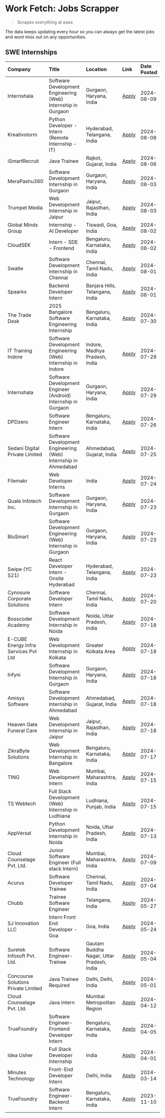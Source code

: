 # Work Fetch: Jobs Scrapper
> Scrapes everything at ease

The data keeps updating every hour so you can always get the latest jobs and wont miss out on any opportunities.

## SWE Internships
<!--START_SECTION:workfetch-->
| Company                              | Title                                                          | Location                                  | Link                                                                                                                                                                                                                                                                                           | Date Posted   |
|:-------------------------------------|:---------------------------------------------------------------|:------------------------------------------|:-----------------------------------------------------------------------------------------------------------------------------------------------------------------------------------------------------------------------------------------------------------------------------------------------|:--------------|
| Internshala                          | Software Development Engineering (Web) Internship in Gurgaon   | Gurgaon, Haryana, India                   | [Apply](https://in.linkedin.com/jobs/view/software-development-engineering-web-internship-in-gurgaon-at-internshala-3997620471?position=2&pageNum=0&refId=5IEX2WwOlOB7ecI2Rs8h6A%3D%3D&trackingId=Kh4AIxjNDkSroLbdNlbe8g%3D%3D&trk=public_jobs_jserp-result_search-card)                       | 2024-08-09    |
| Kreativstorm                         | Python Developer - Intern (Remote Internship - IT)             | Hyderabad, Telangana, India               | [Apply](https://in.linkedin.com/jobs/view/python-developer-intern-remote-internship-it-at-kreativstorm-3996273944?position=27&pageNum=0&refId=5IEX2WwOlOB7ecI2Rs8h6A%3D%3D&trackingId=DFW2Oyhh%2BQ4bc5b%2FP8VvhA%3D%3D&trk=public_jobs_jserp-result_search-card)                               | 2024-08-08    |
| iSmartRecruit                        | Java Trainee                                                   | Rajkot, Gujarat, India                    | [Apply](https://in.linkedin.com/jobs/view/java-trainee-at-ismartrecruit-3992301825?position=58&pageNum=0&refId=5IEX2WwOlOB7ecI2Rs8h6A%3D%3D&trackingId=RmESS4LqS6fms4PkSaW6SQ%3D%3D&trk=public_jobs_jserp-result_search-card)                                                                  | 2024-08-06    |
| MeraPashu360                         | Software Development Internship in Gurgaon                     | Gurgaon, Haryana, India                   | [Apply](https://in.linkedin.com/jobs/view/software-development-internship-in-gurgaon-at-merapashu360-3992563331?position=17&pageNum=0&refId=5IEX2WwOlOB7ecI2Rs8h6A%3D%3D&trackingId=INZXDFq0BSYPw3CFTzTBTQ%3D%3D&trk=public_jobs_jserp-result_search-card)                                     | 2024-08-03    |
| Trumpet Media                        | Web Development Internship in Jaipur                           | Jaipur, Rajasthan, India                  | [Apply](https://in.linkedin.com/jobs/view/web-development-internship-in-jaipur-at-trumpet-media-3992562628?position=47&pageNum=0&refId=5IEX2WwOlOB7ecI2Rs8h6A%3D%3D&trackingId=x%2FsDf5f72YU3dvblnWNCWg%3D%3D&trk=public_jobs_jserp-result_search-card)                                        | 2024-08-03    |
| Global Minds Group                   | Internship - AI Developer                                      | Tiswadi, Goa, India                       | [Apply](https://in.linkedin.com/jobs/view/internship-ai-developer-at-global-minds-group-3991511404?position=28&pageNum=0&refId=5IEX2WwOlOB7ecI2Rs8h6A%3D%3D&trackingId=THdmRXofHT%2BlLoVxf4JJFg%3D%3D&trk=public_jobs_jserp-result_search-card)                                                | 2024-08-02    |
| CloudSEK                             | Intern - SDE - Frontend                                        | Bengaluru, Karnataka, India               | [Apply](https://in.linkedin.com/jobs/view/intern-sde-frontend-at-cloudsek-3991574495?position=35&pageNum=0&refId=5IEX2WwOlOB7ecI2Rs8h6A%3D%3D&trackingId=KF9BTqnKw1IBHvL3QQHgpw%3D%3D&trk=public_jobs_jserp-result_search-card)                                                                | 2024-08-02    |
| Swatle                               | Software Development Internship in Chennai                     | Chennai, Tamil Nadu, India                | [Apply](https://in.linkedin.com/jobs/view/software-development-internship-in-chennai-at-swatle-3990246717?position=22&pageNum=0&refId=5IEX2WwOlOB7ecI2Rs8h6A%3D%3D&trackingId=Us6UoaPZUHYBxm4UYmo47w%3D%3D&trk=public_jobs_jserp-result_search-card)                                           | 2024-08-01    |
| Spaarks                              | Backend Developer Intern                                       | Banjara Hills, Telangana, India           | [Apply](https://in.linkedin.com/jobs/view/backend-developer-intern-at-spaarks-3990226465?position=45&pageNum=0&refId=5IEX2WwOlOB7ecI2Rs8h6A%3D%3D&trackingId=je4Sa%2FEYk9DGRMPR2k2jXw%3D%3D&trk=public_jobs_jserp-result_search-card)                                                          | 2024-08-01    |
| The Trade Desk                       | 2025 Bangalore Software Engineering Internship                 | Bengaluru, Karnataka, India               | [Apply](https://in.linkedin.com/jobs/view/2025-bangalore-software-engineering-internship-at-the-trade-desk-3987456531?position=6&pageNum=0&refId=5IEX2WwOlOB7ecI2Rs8h6A%3D%3D&trackingId=z2YkPkNtxIug%2BXicNUBFww%3D%3D&trk=public_jobs_jserp-result_search-card)                              | 2024-07-30    |
| IT Training Indore                   | Software Development Engineering (Web) Internship in Indore    | Indore, Madhya Pradesh, India             | [Apply](https://in.linkedin.com/jobs/view/software-development-engineering-web-internship-in-indore-at-it-training-indore-3987149765?position=8&pageNum=0&refId=5IEX2WwOlOB7ecI2Rs8h6A%3D%3D&trackingId=tdHom7x7LSdiYhBXhXNrKg%3D%3D&trk=public_jobs_jserp-result_search-card)                 | 2024-07-29    |
| Internshala                          | Software Development Engineer (Android) Internship in Gurgaon  | Gurgaon, Haryana, India                   | [Apply](https://in.linkedin.com/jobs/view/software-development-engineer-android-internship-in-gurgaon-at-internshala-3987153031?position=49&pageNum=0&refId=5IEX2WwOlOB7ecI2Rs8h6A%3D%3D&trackingId=s4rUAUS2Ezo1LbuoSpNxxg%3D%3D&trk=public_jobs_jserp-result_search-card)                     | 2024-07-29    |
| DPDzero                              | Software Engineer Intern                                       | Bengaluru, Karnataka, India               | [Apply](https://in.linkedin.com/jobs/view/software-engineer-intern-at-dpdzero-3984918371?position=16&pageNum=0&refId=5IEX2WwOlOB7ecI2Rs8h6A%3D%3D&trackingId=LPD%2BbcsdrroZm1paDFZE4g%3D%3D&trk=public_jobs_jserp-result_search-card)                                                          | 2024-07-26    |
| Sedani Digital Private Limited       | Software Development Engineering (Web) Internship in Ahmedabad | Ahmedabad, Gujarat, India                 | [Apply](https://in.linkedin.com/jobs/view/software-development-engineering-web-internship-in-ahmedabad-at-sedani-digital-private-limited-3985017980?position=15&pageNum=0&refId=5IEX2WwOlOB7ecI2Rs8h6A%3D%3D&trackingId=5WRix4SX6dttCQH7Ps16cg%3D%3D&trk=public_jobs_jserp-result_search-card) | 2024-07-25    |
| Filemakr                             | Web Developer Interns                                          | India                                     | [Apply](https://in.linkedin.com/jobs/view/web-developer-interns-at-filemakr-3981227003?position=57&pageNum=0&refId=5IEX2WwOlOB7ecI2Rs8h6A%3D%3D&trackingId=2oS8%2B2FG8ja7AzDrAMnlyw%3D%3D&trk=public_jobs_jserp-result_search-card)                                                            | 2024-07-24    |
| Quale Infotech Inc.                  | Software Development Internship in Gurgaon                     | Gurgaon, Haryana, India                   | [Apply](https://in.linkedin.com/jobs/view/software-development-internship-in-gurgaon-at-quale-infotech-inc-3981372174?position=20&pageNum=0&refId=5IEX2WwOlOB7ecI2Rs8h6A%3D%3D&trackingId=aWjaPTANaOrQnJ6gRpfYTw%3D%3D&trk=public_jobs_jserp-result_search-card)                               | 2024-07-23    |
| BluSmart                             | Software Development Engineering (Web) Internship in Gurgaon   | Gurgaon, Haryana, India                   | [Apply](https://in.linkedin.com/jobs/view/software-development-engineering-web-internship-in-gurgaon-at-blusmart-3981371374?position=31&pageNum=0&refId=5IEX2WwOlOB7ecI2Rs8h6A%3D%3D&trackingId=MbZlMwQjiGPTwRyU%2Fg%2FQcg%3D%3D&trk=public_jobs_jserp-result_search-card)                     | 2024-07-23    |
| Swipe (YC S21)                       | React Developer Intern - Onsite Hyderabad                      | Hyderabad, Telangana, India               | [Apply](https://in.linkedin.com/jobs/view/react-developer-intern-onsite-hyderabad-at-swipe-yc-s21-3981326010?position=48&pageNum=0&refId=5IEX2WwOlOB7ecI2Rs8h6A%3D%3D&trackingId=Lc3OLkY5U47d4J%2FVh3FhBA%3D%3D&trk=public_jobs_jserp-result_search-card)                                      | 2024-07-23    |
| Cynosure Corporate Solutions         | Software Developer Intern                                      | Chennai, Tamil Nadu, India                | [Apply](https://in.linkedin.com/jobs/view/software-developer-intern-at-cynosure-corporate-solutions-3979445794?position=34&pageNum=0&refId=5IEX2WwOlOB7ecI2Rs8h6A%3D%3D&trackingId=x63yzMAEfKqdpG50tcXqgg%3D%3D&trk=public_jobs_jserp-result_search-card)                                      | 2024-07-20    |
| Bosscoder Academy                    | Software Development Internship in Noida                       | Noida, Uttar Pradesh, India               | [Apply](https://in.linkedin.com/jobs/view/software-development-internship-in-noida-at-bosscoder-academy-3979668791?position=5&pageNum=0&refId=5IEX2WwOlOB7ecI2Rs8h6A%3D%3D&trackingId=CqF82vQEU6dKxCFDAlJoXQ%3D%3D&trk=public_jobs_jserp-result_search-card)                                   | 2024-07-18    |
| E-CUBE Energy Infra Services Pvt Ltd | Web Development Internship in Kolkata                          | Greater Kolkata Area                      | [Apply](https://in.linkedin.com/jobs/view/web-development-internship-in-kolkata-at-e-cube-energy-infra-services-pvt-ltd-3979668815?position=9&pageNum=0&refId=5IEX2WwOlOB7ecI2Rs8h6A%3D%3D&trackingId=lOvVVDygRHXXa9C2tFZNWQ%3D%3D&trk=public_jobs_jserp-result_search-card)                   | 2024-07-18    |
| Infyni                               | Software Development Internship in Gurgaon                     | Gurgaon, Haryana, India                   | [Apply](https://in.linkedin.com/jobs/view/software-development-internship-in-gurgaon-at-infyni-3979668846?position=21&pageNum=0&refId=5IEX2WwOlOB7ecI2Rs8h6A%3D%3D&trackingId=t%2B%2B4kHMvZZiLL51etOBGIQ%3D%3D&trk=public_jobs_jserp-result_search-card)                                       | 2024-07-18    |
| Amisys Software                      | Software Development Internship in Ahmedabad                   | Ahmedabad, Gujarat, India                 | [Apply](https://in.linkedin.com/jobs/view/software-development-internship-in-ahmedabad-at-amisys-software-3979670728?position=23&pageNum=0&refId=5IEX2WwOlOB7ecI2Rs8h6A%3D%3D&trackingId=ucVEOZioRECM9J6pIqV1tg%3D%3D&trk=public_jobs_jserp-result_search-card)                                | 2024-07-18    |
| Heaven Gate Funeral Care             | Web Development Internship in Jaipur                           | Jaipur, Rajasthan, India                  | [Apply](https://in.linkedin.com/jobs/view/web-development-internship-in-jaipur-at-heaven-gate-funeral-care-3979674387?position=55&pageNum=0&refId=5IEX2WwOlOB7ecI2Rs8h6A%3D%3D&trackingId=aQCdUOsUcENRo1JB9ejpqA%3D%3D&trk=public_jobs_jserp-result_search-card)                               | 2024-07-18    |
| ZikraByte Solutions                  | Web Development Internship in Bangalore                        | Bengaluru, Karnataka, India               | [Apply](https://in.linkedin.com/jobs/view/web-development-internship-in-bangalore-at-zikrabyte-solutions-3978596765?position=40&pageNum=0&refId=5IEX2WwOlOB7ecI2Rs8h6A%3D%3D&trackingId=y8uwZw4raUWQ27dtYb6p9w%3D%3D&trk=public_jobs_jserp-result_search-card)                                 | 2024-07-17    |
| TING                                 | Web Development Intern                                         | Mumbai, Maharashtra, India                | [Apply](https://in.linkedin.com/jobs/view/web-development-intern-at-ting-3975202682?position=29&pageNum=0&refId=5IEX2WwOlOB7ecI2Rs8h6A%3D%3D&trackingId=sknBwW6glB3lvJsJE%2BYBGQ%3D%3D&trk=public_jobs_jserp-result_search-card)                                                               | 2024-07-15    |
| TS Webtech                           | Full Stack Development (Web) Internship in Ludhiana            | Ludhiana, Punjab, India                   | [Apply](https://in.linkedin.com/jobs/view/full-stack-development-web-internship-in-ludhiana-at-ts-webtech-3977022606?position=54&pageNum=0&refId=5IEX2WwOlOB7ecI2Rs8h6A%3D%3D&trackingId=IIJeSA84FKd8AOV3IGQxlg%3D%3D&trk=public_jobs_jserp-result_search-card)                                | 2024-07-15    |
| AppVersal                            | Python Development Internship in Noida                         | Noida, Uttar Pradesh, India               | [Apply](https://in.linkedin.com/jobs/view/python-development-internship-in-noida-at-appversal-3975795448?position=60&pageNum=0&refId=5IEX2WwOlOB7ecI2Rs8h6A%3D%3D&trackingId=EUJ%2BiEjM9j%2BcUQ%2BzW5Dh6w%3D%3D&trk=public_jobs_jserp-result_search-card)                                      | 2024-07-13    |
| Cloud Counselage Pvt. Ltd.           | Junior Software Engineer (Full stack Intern)                   | Mumbai, Maharashtra, India                | [Apply](https://in.linkedin.com/jobs/view/junior-software-engineer-full-stack-intern-at-cloud-counselage-pvt-ltd-3967725851?position=25&pageNum=0&refId=5IEX2WwOlOB7ecI2Rs8h6A%3D%3D&trackingId=%2BSa0NidceXiYQx8hcV2Vng%3D%3D&trk=public_jobs_jserp-result_search-card)                       | 2024-07-09    |
| Acurus                               | Software Developer Trainee                                     | Chennai, Tamil Nadu, India                | [Apply](https://in.linkedin.com/jobs/view/software-developer-trainee-at-acurus-3966912781?position=41&pageNum=0&refId=5IEX2WwOlOB7ecI2Rs8h6A%3D%3D&trackingId=hqfwuVmpVgSVrNBIk1R2Fw%3D%3D&trk=public_jobs_jserp-result_search-card)                                                           | 2024-07-04    |
| Chubb                                | Trainee Software Engineer                                      | Telangana, India                          | [Apply](https://in.linkedin.com/jobs/view/trainee-software-engineer-at-chubb-3955950075?position=44&pageNum=0&refId=5IEX2WwOlOB7ecI2Rs8h6A%3D%3D&trackingId=CSXamF7FiX0vYG47EZW9jQ%3D%3D&trk=public_jobs_jserp-result_search-card)                                                             | 2024-05-27    |
| SJ Innovation LLC                    | Intern Front End Developer - Goa                               | Goa, India                                | [Apply](https://in.linkedin.com/jobs/view/intern-front-end-developer-goa-at-sj-innovation-llc-3931678611?position=18&pageNum=0&refId=5IEX2WwOlOB7ecI2Rs8h6A%3D%3D&trackingId=2mvJR4DNf32Wl%2Fa1Ch%2Bbhw%3D%3D&trk=public_jobs_jserp-result_search-card)                                        | 2024-05-24    |
| Suretek Infosoft Pvt. Ltd.           | Software Engineer-Trainee                                      | Gautam Buddha Nagar, Uttar Pradesh, India | [Apply](https://in.linkedin.com/jobs/view/software-engineer-trainee-at-suretek-infosoft-pvt-ltd-3916999948?position=42&pageNum=0&refId=5IEX2WwOlOB7ecI2Rs8h6A%3D%3D&trackingId=SsLK0KWsEbl88dWEUkFbwg%3D%3D&trk=public_jobs_jserp-result_search-card)                                          | 2024-05-04    |
| Concourse Solutions Private Limited  | Java Trainee Required                                          | Delhi, Delhi, India                       | [Apply](https://in.linkedin.com/jobs/view/java-trainee-required-at-concourse-solutions-private-limited-3912869388?position=12&pageNum=0&refId=5IEX2WwOlOB7ecI2Rs8h6A%3D%3D&trackingId=X%2F33f1qT0fGp%2FzqquAyTEw%3D%3D&trk=public_jobs_jserp-result_search-card)                               | 2024-05-01    |
| Cloud Counselage Pvt. Ltd.           | Java Intern                                                    | Mumbai Metropolitan Region                | [Apply](https://in.linkedin.com/jobs/view/java-intern-at-cloud-counselage-pvt-ltd-3896025667?position=53&pageNum=0&refId=5IEX2WwOlOB7ecI2Rs8h6A%3D%3D&trackingId=gsxiEDQTpD0zZmR2edINdw%3D%3D&trk=public_jobs_jserp-result_search-card)                                                        | 2024-04-12    |
| TrueFoundry                          | Software Engineer- Frontend Developer Intern                   | Bengaluru, Karnataka, India               | [Apply](https://in.linkedin.com/jobs/view/software-engineer-frontend-developer-intern-at-truefoundry-3887320206?position=37&pageNum=0&refId=5IEX2WwOlOB7ecI2Rs8h6A%3D%3D&trackingId=0Sfh74RX6UO5vfoZkyJoVA%3D%3D&trk=public_jobs_jserp-result_search-card)                                     | 2024-04-05    |
| Idea Usher                           | Full Stack Developer Internship                                | India                                     | [Apply](https://in.linkedin.com/jobs/view/full-stack-developer-internship-at-idea-usher-3879565540?position=39&pageNum=0&refId=5IEX2WwOlOB7ecI2Rs8h6A%3D%3D&trackingId=Ell%2BgQiZNDE8IOg8YLRQyw%3D%3D&trk=public_jobs_jserp-result_search-card)                                                | 2024-04-01    |
| Minutes Technology                   | Front-End Developer Intern                                     | Delhi, India                              | [Apply](https://in.linkedin.com/jobs/view/front-end-developer-intern-at-minutes-technology-3853712549?position=33&pageNum=0&refId=5IEX2WwOlOB7ecI2Rs8h6A%3D%3D&trackingId=O2Qwlp347Pu550023yfbpQ%3D%3D&trk=public_jobs_jserp-result_search-card)                                               | 2024-03-14    |
| TrueFoundry                          | Software Engineer-Backend Intern                               | Bengaluru, Karnataka, India               | [Apply](https://in.linkedin.com/jobs/view/software-engineer-backend-intern-at-truefoundry-3779508170?position=59&pageNum=0&refId=5IEX2WwOlOB7ecI2Rs8h6A%3D%3D&trackingId=1zNUwTEeEBCaAx0wrShu%2BQ%3D%3D&trk=public_jobs_jserp-result_search-card)                                              | 2023-11-10    |
<!--END_SECTION:workfetch-->

